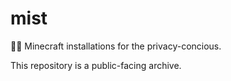 # mist
😶‍🌫️ Minecraft installations for the privacy-concious.

This repository is a public-facing archive.